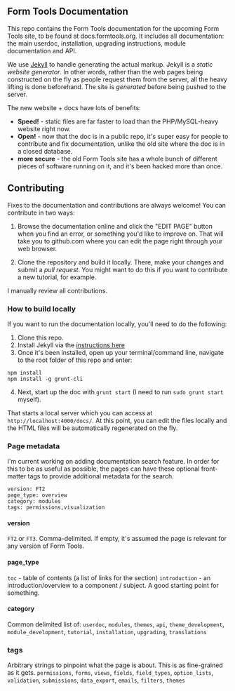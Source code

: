 ## Form Tools Documentation

This repo contains the Form Tools documentation for the upcoming Form Tools site, to be found at docs.formtools.org. It 
includes all documentation: the main userdoc, installation, upgrading instructions, module documentation and API.

We use [Jekyll](http://jekyllrb.com/) to handle generating the actual markup. Jekyll is a *static website generator*. 
In other words, rather than the web pages being constructed on the fly as people request them from the server, all the 
heavy lifting is done beforehand. The site is *generated* before being pushed to the server. 

The new website + docs have lots of benefits:
- **Speed!** - static files are far faster to load than the PHP/MySQL-heavy website right now. 
- **Open!** - now that the doc is in a public repo, it's super easy for people to contribute and fix documentation,
unlike the old site where the doc is in a closed database.
- **more secure** - the old Form Tools site has a whole bunch of different pieces of software running on it, 
and it's been hacked more than once.


## Contributing

Fixes to the documentation and contributions are always welcome! You can contribute in two ways:

1. Browse the documentation online and click the "EDIT PAGE" button when you find an error, or something you'd like to
improve on. That will take you to github.com where you can edit the page right through your web browser.

2. Clone the repository and build it locally. There, make your changes and submit a *pull request*. You might want to 
do this if you want to contribute a new tutorial, for example.

I manually review all contributions.


### How to build locally

If you want to run the documentation locally, you'll need to do the following:

1. Clone this repo.
2. Install Jekyll via the [instructions here](http://jekyllrb.com/docs/installation/)
3. Once it's been installed, open up your terminal/command line, navigate to the root folder of this repo and enter:
```
npm install 
npm install -g grunt-cli
```

4. Next, start up the doc with `grunt start` (I need to run `sudo grunt start` myself).

That starts a local server which you can access at `http://localhost:4000/docs/`. At this point, you can edit the files
locally and the HTML files will be automatically regenerated on the fly.


### Page metadata 

I'm current working on adding documentation search feature. In order for this to be as useful as possible, the pages can
have these optional front-matter tags to provide additional metadata for the search.

```
version: FT2
page_type: overview
category: modules
tags: permissions,visualization
```

#### version
`FT2` or `FT3`. Comma-delimited. If empty, it's assumed the page is relevant for any version of Form Tools. 

#### page_type
`toc` - table of contents (a list of links for the section)
`introduction` - an introduction/overview to a component / subject. A good starting point for something.

#### category
Common delimited list of: `userdoc`, `modules`, `themes`, `api`, `theme_development`, `module_development`, `tutorial`,
`installation`, `upgrading`, `translations`

### tags
Arbitrary strings to pinpoint what the page is about. This is as fine-grained as it gets. 
`permissions`, `forms`, `views`, `fields`, `field_types`, `option_lists`, `validation`, `submissions`, `data_export`,
`emails`, `filters`, `themes`

